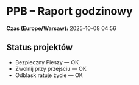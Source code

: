 # PPB – Raport godzinowy
**Czas (Europe/Warsaw):** 2025-10-08 04:56

## Status projektów
- Bezpieczny Pieszy — OK
- Zwolnij przy przejściu — OK
- Odblask ratuje życie — OK

